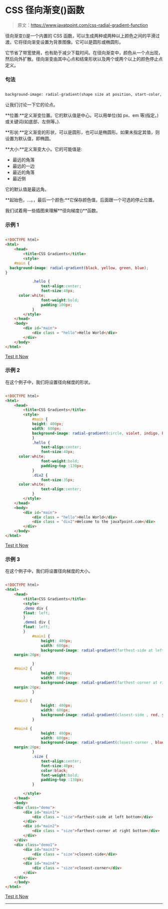 # CSS 径向渐变()函数

> 原文：<https://www.javatpoint.com/css-radial-gradient-function>

径向渐变()是一个内置的 CSS 函数，可以生成两种或两种以上颜色之间的平滑过渡。它将径向渐变设置为背景图像。它可以是圆形或椭圆形。

它节省了带宽使用，也有助于减少下载时间。在径向渐变中，颜色从一个点出现，然后向外扩散。径向渐变由其中心点和结束形状以及两个或两个以上的颜色停止点定义。

### 句法

```html

background-image: radial-gradient(shape size at position, start-color, ..., last-color);

```

让我们讨论一下它的论点。

**位置:**定义渐变位置。它的默认值是中心。可以用单位(如 px、em 等)指定。)或关键词(如底部、左侧等。).

**形状:**定义渐变的形状，可以是圆形，也可以是椭圆形。如果未指定其值，则设置为默认值，即椭圆。

**大小:**定义渐变大小。它的可能值是:

*   最远的角落
*   最远的一边
*   最近的角落
*   最近侧

它的默认值是最远角。

**起始色，…。，最后一个颜色:**它保存颜色值，后面跟一个可选的停止位置。

我们试着用一些插图来理解**径向梯度()**函数。

### 示例 1

```html

<!DOCTYPE html>  
<html>  
    <head>  
        <title>CSS Gradients</title>  
        <style>  	
	#main {
  background-image: radial-gradient(black, yellow, green, blue);
}

            .hello {  
                text-align:center;  
                font-size:40px;
	  color:white;
                font-weight:bold;  
                padding:100px;  
            }  
        </style>  
    </head>  
    <body>  
        <div id="main">  
            <div class = "hello">Hello World</div>    
        </div>  
    </body>  
</html> 

```

[Test it Now](https://www.javatpoint.com/oprweb/test.jsp?filename=CSSradial-gradient1)

### 示例 2

在这个例子中，我们将设置径向梯度的形状。

```html

<!DOCTYPE html>  
<html>  
    <head>  
        <title>CSS Gradients</title>  
        <style>  	
            #main {  
            height: 400px;  
            width: 600px;  
            background-image: radial-gradient(circle, violet, indigo, blue, green, yellow, orange, red);  
            }  
            .hello {  
                text-align:center;  
                font-size:40px;
	  color:white;
                font-weight:bold;  
                padding-top :130px;  
            }  
            .div2 {  
                font-size:35px;
	  color:white;
                text-align:center;  
            }  
        </style>  
    </head>  
    <body>  
        <div id="main">  
            <div class = "hello">Hello World</div>  
            <div class = "div2">Welcome to the javaTpoint.com</div>  
        </div>  
    </body>  
</html> 

```

[Test it Now](https://www.javatpoint.com/oprweb/test.jsp?filename=CSSradial-gradient2)

### 示例 3

在这个例子中，我们将设置径向梯度的大小。

```html

<!DOCTYPE html>  
<html>  
    <head>  
        <title>CSS Gradients</title>  
        <style>
		.demo div {
		float: left;
		}
		.demo1 div {
		float: left;
		}
            #main1 {  
                height: 400px;  
                width: 600px;  
                background-image: radial-gradient(farthest-side at left bottom, red, yellow, cyan );  
	margin:20px;

            }
	#main2 {  
                height: 400px;  
                width: 600px;  
                background-image: radial-gradient(farthest-corner at right bottom ,blue, yellow,green);  
	margin:20px;
            }

	#main3 {  
                height: 400px;  
                width: 600px;  
                background-image: radial-gradient(closest-side , red, yellow, lightgreen); 		 	margin:20px;
            }  

	#main4 {  
                height: 400px;  
                width: 600px;  
                background-image: radial-gradient(closest-corner , blue, yellow, green);  
	margin:20px;
            }  
            .size {  
                text-align:center;  
                font-size:40px;
				color:black;
                font-weight:bold;  
                padding-top :130px;  
            }  

        </style>  
    </head>  
    <body>  
	<div class="demo">
        <div id="main1">  
            <div class = "size">farthest-side at left bottom</div>    
        </div>  
		<div id="main2">  
            <div class = "size">farthest-corner at right bottom</div>    
        </div> 
	</div>		
	<div class="demo1">		
		<div id="main3">  
            <div class = "size">closest-side</div>    
        </div>  
		<div id="main4">  
            <div class = "size">closest-corner</div>    
		</div>
	</div>
    </body>  
</html>

```

[Test it Now](https://www.javatpoint.com/oprweb/test.jsp?filename=CSSradial-gradient3)

* * *